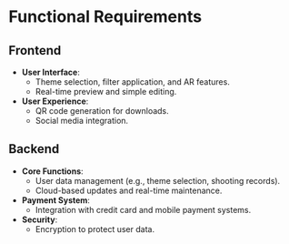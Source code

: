 # Functional Requirements

## Frontend
- **User Interface**:
  - Theme selection, filter application, and AR features.
  - Real-time preview and simple editing.
- **User Experience**:
  - QR code generation for downloads.
  - Social media integration.

## Backend
- **Core Functions**:
  - User data management (e.g., theme selection, shooting records).
  - Cloud-based updates and real-time maintenance.
- **Payment System**:
  - Integration with credit card and mobile payment systems.
- **Security**:
  - Encryption to protect user data.
